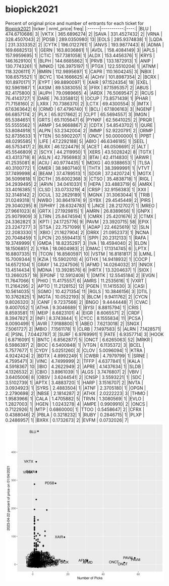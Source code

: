 # biopick2021
Percent of original price and number of entrants for each ticket for [Biopick2021](https://twitter.com/hashtag/Biopick2021)
|ticker |  nrml_price| freq|
|:------|-----------:|----:|
|BLU    | 474.6710686|    3|
|VKTX   | 365.6896274|    2|
|SAVA   | 331.4527432|    2|
|VRNA   | 328.4507043|    2|
|PDSB   | 289.0350980|   13|
|EOLS   | 285.9374838|    1|
|LQDA   | 231.3333352|    2|
|CYTK   | 196.0122761|    1|
|ANVS   | 193.9877443|    8|
|ADMA   | 169.6682513|    1|
|GERN   | 163.8036861|    1|
|AVDL   | 158.4084149|    3|
|APLS   | 157.9959695|    1|
|CTIC   | 157.7381058|    1|
|ALDX   | 153.4456376|    1|
|KRYS   | 146.1629100|    1|
|BLPH   | 144.6685862|    1|
|PRVB   | 133.1872913|    1|
|ANIP   | 130.7743261|    1|
|MNKD   | 126.3975197|    1|
|PTGX   | 122.5510204|    1|
|ATNM   | 118.3206111|    7|
|BMRN   | 112.9895697|    1|
|CAPR   | 110.1604245|    3|
|NBIX   | 108.6575521|    1|
|BCYC   | 104.1666625|    4|
|ACHV   | 101.8987354|    2|
|BCRX   | 101.8970171|    7|
|EYPT   |  99.8890097|    1|
|XAIR   |  97.1524354|   18|
|EXEL   |  92.5961987|    1|
|AXSM   |  89.5383055|    3|
|IFRX   |  87.1595357|    2|
|ABUS   |  82.4175800|    3|
|AUPH   |  79.0989665|    4|
|ARDX   |  76.5069547|    2|
|RCUS   |  76.4143727|    1|
|DARE   |  76.3358812|    1|
|OCUP   |  73.8571439|    1|
|PHAR   |  71.7158160|    2|
|LXRX   |  70.7386370|    2|
|LCTX   |  69.4300554|    3|
|IMTX   |  67.6363642|    6|
|CRMD   |  67.4796740|    1|
|BCLI   |  67.1806163|    3|
|NGENF  |  66.6857174|    2|
|PLX    |  65.9217862|    2|
|CLPT   |  65.5694557|    3|
|IMGN   |  65.5384651|    1|
|GRTS   |  65.1105647|    6|
|PYNKF  |  62.5641025|    2|
|PRQR   |  55.5555562|    1|
|ARMP   |  54.9668867|    2|
|CDTX   |  54.8543702|    1|
|QURE   |  53.8084918|    1|
|ALPN   |  53.2342004|    2|
|IMMP   |  52.9220791|    2|
|ORMP   |  52.8735633|    1|
|YTEN   |  50.5902207|    1|
|ONCY   |  50.0000000|    1|
|PPBT   |  48.0295585|    1|
|LIFE   |  47.2292188|    5|
|ABIO   |  46.6346185|    1|
|SEEL   |  46.5753417|    2|
|BLRX   |  46.1224479|    3|
|ACET   |  46.0506691|    2|
|ALT    |  45.5546809|    2|
|SCYX   |  44.2119950|    1|
|XERS   |  43.5028242|    8|
|TGTX   |  43.4313718|    8|
|ASLN   |  42.7956983|    3|
|BTAI   |  42.4114830|    1|
|ARWR   |  41.2535081|    8|
|ACIU   |  40.9774435|    1|
|MDXG   |  40.9388653|    1|
|TLSA   |  40.3100772|    1|
|OMER   |  38.9807140|    1|
|THTX   |  38.3999991|    1|
|VTVT   |  37.7499998|    4|
|BEAM   |  37.4789513|    1|
|SDGR   |  37.2420724|    1|
|MGTX   |  36.5099818|    1|
|DCTH   |  35.6002368|    3|
|CTSO   |  35.4838718|    1|
|RIGL   |  34.2939495|    2|
|ARVN   |  34.0410331|    1|
|HEPA   |  33.4883719|    6|
|AMRX   |  33.4016385|    1|
|CLSD   |  33.0733219|    4|
|CRSP   |  32.9156383|    1|
|XXII   |  32.3148142|    2|
|OCUL   |  32.2629189|    1|
|MGNX   |  31.3063044|    1|
|TRIB   |  31.0249318|    1|
|NWBO   |  30.8641974|    9|
|SYBX   |  29.4545449|    2|
|PIRS   |  29.3040295|    8|
|SPHRY  |  28.6324783|    1|
|JNCE   |  28.2127027|    1|
|MREO   |  27.9661023|    8|
|GRTX   |  27.1929815|    1|
|AMRN   |  26.8389656|    1|
|GNPX   |  25.9079909|    3|
|LTRN   |  25.8474594|    1|
|CMRX   |  25.4201676|    2|
|CTMX   |  24.3362821|    3|
|KPTI   |  24.1725776|    9|
|PAVM   |  23.3920715|   58|
|EPIX   |  23.2247277|    3|
|STSA   |  22.7571099|    1|
|ADAP   |  22.4625619|   12|
|SLN    |  22.2083330|    1|
|XBIO   |  21.1627904|    2|
|DRRX   |  21.0952373|    1|
|NCNA   |  20.7048459|    1|
|LPCN   |  20.5594413|    1|
|SPPI   |  20.2312133|    1|
|RAFA   |  19.3749999|    1|
|GMDA   |  18.8235297|    3|
|IVA    |  18.4594040|    2|
|ELDN   |  18.1506851|    2|
|LYRA   |  18.0604983|    2|
|DMAC   |  17.1314745|    6|
|LPTX   |  16.8807335|   11|
|TCON   |  16.8560597|   10|
|VSTM   |  16.8181817|    3|
|LMNL   |  15.7009344|    1|
|KZIA   |  15.5902010|    4|
|GTHX   |  14.9418932|    1|
|COCP   |  14.6572104|    1|
|GRAY   |  14.2247506|    1|
|AFMD   |  14.0264032|   31|
|NNOX   |  13.4514434|    1|
|MDNA   |  13.3928576|    6|
|HRTX   |  13.3204637|    1|
|SIOX   |  13.2660257|   18|
|EPGNF  |  12.5912408|    1|
|DMTK   |  12.5545184|    2|
|EVGN   |  11.7647066|    1|
|PHIO   |  11.4175557|    6|
|AMRS   |  11.2535616|    1|
|VXRT   |  11.2164295|    2|
|APTO   |  11.2128152|   12|
|PGEN   |  11.1415530|    3|
|CASI   |  10.5614035|    1|
|SGMO   |  10.4271354|   11|
|RGLS   |  10.3846156|    3|
|DTIL   |  10.3762825|    1|
|MGTA   |  10.0522193|    3|
|BLCM   |   9.9411762|    2|
|CYCN   |   9.8026320|    3|
|CANF   |   9.7237566|    2|
|BNGO   |   9.4444448|    7|
|CVAC   |   9.4007052|    1|
|ATHA   |   9.3046689|    1|
|BYSI   |   8.8815794|    1|
|CRIS   |   8.8593581|   11|
|MEIP   |   8.6823101|    4|
|EIGR   |   8.6065571|    2|
|CRDF   |   8.3947821|    2|
|INFI   |   8.3743844|    1|
|CYCC   |   8.1555834|   11|
|PCSA   |   8.0090499|    1|
|AVIR   |   7.9188800|    1|
|ABEO   |   7.6213018|    2|
|SNGX   |   7.5061727|    2|
|MBIO   |   7.1561178|    1|
|CLRB   |   7.1497583|    5|
|ALRN   |   7.1428571|    4|
|PSNL   |   7.0442787|    3|
|SURF   |   6.9769991|    1|
|FATE   |   6.9357714|    3|
|HOOK   |   6.8716091|    1|
|BNTC   |   6.8562877|    5|
|ONCT   |   6.6265063|   52|
|MRKR   |   6.5986397|    2|
|BIOC   |   6.5400848|    1|
|VTGN   |   6.1135372|    3|
|BCEL   |   5.7577677|    1|
|CYDY   |   5.0251260|    3|
|CLOV   |   5.0096094|    1|
|KTRA   |   4.9242424|    2|
|BDTX   |   4.8992249|    1|
|CWBR   |   4.7979799|    1|
|SRNE   |   4.7595471|    3|
|VINC   |   4.7499999|    2|
|TFFP   |   4.6377841|    1|
|KALA   |   4.5918367|   10|
|IBIO   |   4.2622949|    2|
|APRE   |   4.1437634|    1|
|SLDB   |   4.1326532|    2|
|CBIO   |   3.8961039|    1|
|ALGS   |   3.7476807|    2|
|VBIV   |   3.6405006|    8|
|OBSV   |   3.6244541|    2|
|CNSP   |   3.5593221|    1|
|SDC    |   3.5102739|    1|
|APTX   |   3.4883720|    1|
|HARP   |   3.1516707|    2|
|NVTA   |   3.0934923|    1|
|SYRS   |   2.4883504|    1|
|ATNF   |   2.3705180|    1|
|OPGN   |   2.2790698|    2|
|NBSE   |   2.1814287|    2|
|ATHX   |   2.0222223|    3|
|THMO   |   1.9583966|    1|
|CALA   |   1.4705882|    5|
|TRVN   |   1.3080569|    1|
|EVLO   |   1.2827003|    1|
|HGEN   |   1.0243278|    4|
|AMPE   |   0.9909910|    2|
|ONCS   |   0.7122926|    1|
|MTP    |   0.6860000|    1|
|TTOO   |   0.5458647|    2|
|CFRX   |   0.4388046|    2|
|PBLA   |   0.3218232|    1|
|RUBY   |   0.2846715|    1|
|PLXP   |   0.2486957|    1|
|BXRX   |   0.1732673|    2|
|EVFM   |   0.0732026|    7|
![retvspicks](biopicks.png?raw=true)
